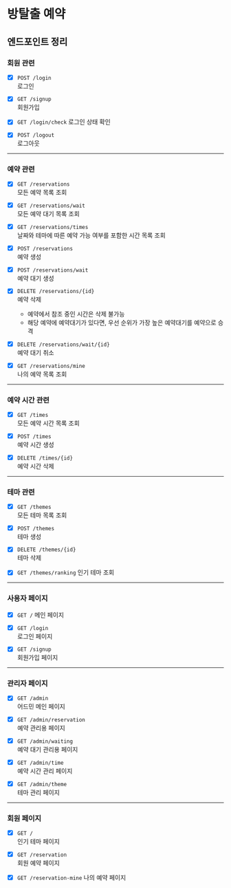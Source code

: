# 방탈출 예약

## 엔드포인트 정리



### 회원 관련

- [x] `POST /login`  
  로그인


- [x] `GET /signup`  
  회원가입


- [x] `GET /login/check`
  로그인 상태 확인


- [x] `POST /logout`  
  로그아웃


---

### 예약 관련

- [x] `GET /reservations`  
  모든 예약 목록 조회

 
- [x] `GET /reservations/wait`  
  모든 예약 대기 목록 조회
 

- [x] `GET /reservations/times`  
  날짜와 테마에 따른 예약 가능 여부를 포함한 시간 목록 조회


- [x] `POST /reservations`  
  예약 생성


- [x] `POST /reservations/wait`  
  예약 대기 생성


- [x] `DELETE /reservations/{id}`  
  예약 삭제
  - 예약에서 참조 중인 시간은 삭제 불가능
  - 해당 예약에 예약대기가 있다면, 우선 순위가 가장 높은 예약대기를 예약으로 승격


- [x] `DELETE /reservations/wait/{id}`  
  예약 대기 취소


- [x] `GET /reservations/mine`  
    나의 예약 목록 조회


---

### 예약 시간 관련

- [x] `GET /times`  
  모든 예약 시간 목록 조회


- [x] `POST /times`  
  예약 시간 생성


- [x] `DELETE /times/{id}`  
  예약 시간 삭제

---


### 테마 관련

- [x] `GET /themes`  
  모든 테마 목록 조회


- [x] `POST /themes`  
  테마 생성


- [x] `DELETE /themes/{id}`  
  테마 삭제


- [x] `GET /themes/ranking`
  인기 테마 조회

  
---

### 사용자 페이지

- [x] `GET /`
  메인 페이지


- [x] `GET /login`  
  로그인 페이지


- [x] `GET /signup`  
  회원가입 페이지


---


### 관리자 페이지


- [x] `GET /admin`  
  어드민 메인 페이지


- [x] `GET /admin/reservation`  
  예약 관리용 페이지


- [x] `GET /admin/waiting`  
  예약 대기 관리용 페이지


- [x] `GET /admin/time`  
  예약 시간 관리 페이지  


- [x] `GET /admin/theme`  
  테마 관리 페이지  


---

### 회원 페이지

- [x] `GET /`  
  인기 테마 페이지


- [x] `GET /reservation`  
  회원 예약 페이지


- [x] `GET /reservation-mine`
  나의 예약 페이지
